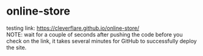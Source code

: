 # online-store
testing link: https://cleverflare.github.io/online-store/ <br>
NOTE: wait for a couple of seconds after pushing the code before you check on the link, it takes several minutes for GitHub to successfully deploy the site.
